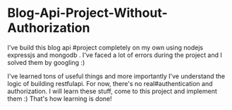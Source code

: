 # Blog-Api-Project-Without-Authorization
I've build this blog api #project completely on my own using nodejs expressjs and mongodb . I've faced a lot of errors during the project and I solved them by googling :) 

I've learned tons of useful things and more importantly I've understand the logic of building restfulapi. For now, there's no real#authentication and authorization. I will learn these stuff, come to this project and implement them :) That's how learning is done!

